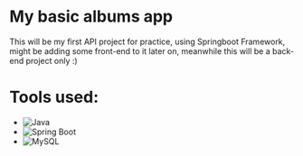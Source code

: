 # My basic albums app

This will be my first API project for practice, using Springboot Framework, might be adding some front-end to it later on, meanwhile this will be a back-end project only :)

# Tools used:

- ![Java](https://img.shields.io/badge/java-%23ED8B00.svg?style=for-the-badge&logo=openjdk&logoColor=white)
- ![Spring Boot](https://img.shields.io/badge/Spring_Boot-100000?style=for-the-badge&logo=Springboot&logoColor=6DB33F&labelColor=FEFEFF&color=6DB33F)
- ![MySQL](https://img.shields.io/badge/mysql-4479A1.svg?style=for-the-badge&logo=mysql&logoColor=white)